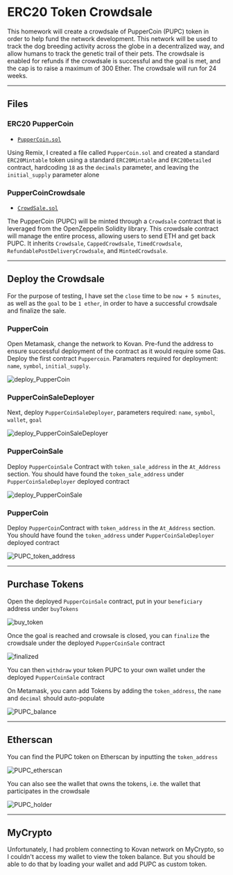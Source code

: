 # ERC20 Token Crowdsale 

This homework will create a crowdsale of PupperCoin (PUPC) token in order to help fund the network development. This network will be used to track the dog breeding activity across the globe in a decentralized way, and allow humans to track the genetic trail of their pets. The crowdsale is enabled for refunds if the crowdsale is successful and the goal is met, and the cap is to raise a maximum of 300 Ether. The crowdsale will run for 24 weeks.

---

## Files

### ERC20 PupperCoin

* [`PupperCoin.sol`](Code/PupperCoin.sol)

Using Remix, I created a file called `PupperCoin.sol` and created a standard `ERC20Mintable` token using a standard `ERC20Mintable` and `ERC20Detailed` contract, hardcoding `18` as the `decimals` parameter, and leaving the `initial_supply` parameter alone

### PupperCoinCrowdsale

* [`CrowdSale.sol`](Code/CrowdSale.sol)

The PupperCoin (PUPC) will be minted through a `Crowdsale` contract that is leveraged from the OpenZeppelin Solidity library. This crowdsale contract will manage the entire process, allowing users to send ETH and get back PUPC. It inherits `Crowdsale`, `CappedCrowdsale`, `TimedCrowdsale`, `RefundablePostDeliveryCrowdsale`, and `MintedCrowdsale`.

---

## Deploy the Crowdsale

For the purpose of testing, I have set the `close` time to be `now + 5 minutes`, as well as the `goal` to be `1 ether`, in order to have a successful crowdsale and finalize the sale.

### PupperCoin

Open Metamask, change the network to Kovan. Pre-fund the address to ensure successful deployment of the contract as it would require some Gas. Deploy the first contract `Puppercoin`. Paramaters required for deployment: `name`, `symbol`, `initial_supply`.

![`deploy_PupperCoin`](Images/deploy_PupperCoin.PNG)

### PupperCoinSaleDeployer

Next, deploy `PupperCoinSaleDeployer`, parameters required: `name`, `symbol`, `wallet`, `goal`

![`deploy_PupperCoinSaleDeployer`](Images/deploy_PupperCoinSaleDeployer.PNG)

### PupperCoinSale

Deploy `PupperCoinSale` Contract with `token_sale_address` in the `At_Address` section. You should have found the `token_sale_address` under `PupperCoinSaleDeployer` deployed contract

![`deploy_PupperCoinSale`](Images/deploy_PupperCoinSale.PNG)

### PupperCoin

Deploy `PupperCoin`Contract with `token_address` in the `At_Address` section. You should have found the `token_address` under `PupperCoinSaleDeployer` deployed contract

![`PUPC_token_address`](Images/PUPC_token_address.PNG)

---

## Purchase Tokens

Open the deployed `PupperCoinSale` contract, put in your `beneficiary` address under `buyTokens`

![`buy_token`](Images/buy_token.PNG)

Once the goal is reached and crowsale is closed, you can `finalize` the crowdsale under the deployed `PupperCoinSale` contract

![`finalized`](Images/finalized.PNG)

You can then `withdraw` your token PUPC to your own wallet under the deployed `PupperCoinSale` contract

On Metamask, you cann add Tokens by adding the `token_address`, the `name` and `decimal` should auto-populate

![`PUPC_balance`](Images/PUPC_balance.PNG)

---

## Etherscan

You can find the PUPC token on Etherscan by inputting the `token_address`

![`PUPC_etherscan`](Images/PUPC_etherscan.PNG)

You can also see the wallet that owns the tokens, i.e. the wallet that participates in the crowdsale

![`PUPC_holder`](Images/PUPC_holder.PNG)

---

## MyCrypto

Unfortunately, I had problem connecting to Kovan network on MyCrypto, so I couldn't access my wallet to view the token balance. But you should be able to do that by loading your wallet and add PUPC as custom token. 